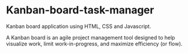 # Kanban-board-task-manager

Kanban board application using HTML, CSS and Javascript.

A Kanban board is an agile project management tool designed to help visualize work, limit work-in-progress, and maximize efficiency (or flow).
